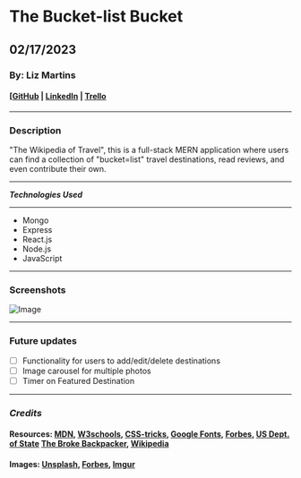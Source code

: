 # The Bucket-list Bucket

## 02/17/2023

### By: Liz Martins

#### [[GitHub](https://github.com/martinsliz/The-Bucket-list-Bucket) | [LinkedIn](https://www.linkedin.com/in/elizmartins) | [Trello](https://trello.com/b/XrtSg1A5/the-bucket-list-bucket)

---

### Description

"The Wikipedia of Travel", this is a full-stack MERN application where users can find a collection of "bucket=list" travel destinations, read reviews, and even contribute their own.

---

**_Technologies Used_**

---

- Mongo
- Express
- React.js
- Node.js
- JavaScript

---

### Screenshots

![Image]()

---

### Future updates

- [ ] Functionality for users to add/edit/delete destinations
- [ ] Image carousel for multiple photos
- [ ] Timer on Featured Destination

---

### _Credits_

#### Resources: [MDN](https://developer.mozilla.org/en-US/), [W3schools](https://www.w3schools.com/), [CSS-tricks](https://css-tricks.com/), [Google Fonts](https://fonts.google.com/specimen/Lora), [Forbes](https://www.forbes.com), [US Dept. of State](https://travel.state.gov/content/travel/en/traveladvisories/traveladvisories.html/) [The Broke Backpacker](https://www.thebrokebackpacker.com/is-fiji-expensive/), [Wikipedia](https://www.wikipedia.org/)

#### Images: [Unsplash](https://unsplash.com/), [Forbes](https://www.forbes.com), [Imgur](https://imgur.com/)
